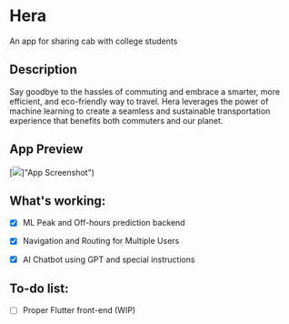 # Hera

An app for sharing cab with college students

## Description

Say goodbye to the hassles of commuting and embrace a smarter, more efficient, and eco-friendly way to travel. Hera leverages the power of machine learning to create a seamless and sustainable transportation experience that benefits both commuters and our planet.

## App Preview
[![](https://i.imgur.com/aHVYgsc.png)]"App Screenshot")

## What's working:

- [x] ML Peak and Off-hours prediction backend

- [x] Navigation and Routing for Multiple Users

- [x] AI Chatbot using GPT and special instructions

## To-do list:

- [ ] Proper Flutter front-end (WIP)

